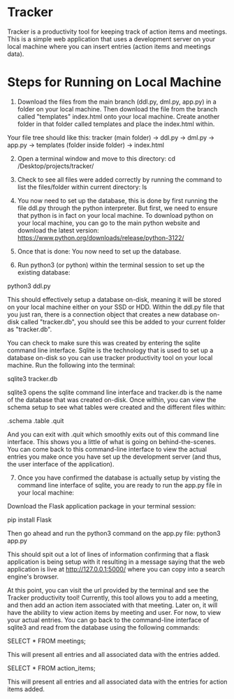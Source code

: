 # Tracker
Tracker is a productivity tool for keeping track of action items and meetings. This is a simple web application that uses a development server on your local machine where you can insert entries (action items and meetings data). 

# Steps for Running on Local Machine
1. Download the files from the main branch (ddl.py, dml.py, app.py) in a folder on your local machine. Then download the file from the branch called "templates" index.html onto your local machine. Create another folder in that folder called templates and place the index.html within. 

Your file tree should like this:
tracker (main folder) -> ddl.py -> dml.py -> app.py -> templates (folder inside folder) -> index.html

2. Open a terminal window and move to this directory: 
cd /Desktop/projects/tracker/ 

3. Check to see all files were added correctly by running the command to list the files/folder within current directory: ls

4. You now need to set up the database, this is done by first running the file ddl.py through the python interpreter. But first, we need to ensure that python is in fact on your local machine. To download python on your local machine, you can go to the main python website and download the latest version:
https://www.python.org/downloads/release/python-3122/

5. Once that is done: You now need to set up the database.

6. Run python3 (or python) within the terminal session to set up the existing database: 

python3 ddl.py 

This should effectively setup a database on-disk, meaning it will be stored on your local machine either on your SSD or HDD. Within the ddl.py file that you just ran, there is a connection object that creates a new database on-disk called "tracker.db", you should see this be added to your current folder as "tracker.db". 

You can check to make sure this was created by entering the sqlite command line interface. Sqlite is the technology that is used to set up a database on-disk so you can use tracker productivity tool on your local machine. Run the following into the terminal:

sqlite3 tracker.db 

sqlite3 opens the sqlite command line interface and tracker.db is the name of the database that was created on-disk. Once within, you can view the schema setup to see what tables were created and the different files within: 

.schema 
.table 
.quit 

And you can exit with .quit which smoothly exits out of this command line interface. This shows you a little of what is going on behind-the-scenes. You can come back to this command-line interface to view the actual entries you make once you have set up the development server (and thus, the user interface of the application).

7. Once you have confirmed the database is actually setup by visting the command line interface of sqlite, you are ready to run the app.py file in your local machine: 

Download the Flask application package in your terminal session: 

pip install Flask 

Then go ahead and run the python3 command on the app.py file: 
python3 app.py 

This should spit out a lot of lines of information confirming that a flask application is being setup with it resulting in a message saying that the web application is live at http://127.0.0.1:5000/ where you can copy into a search engine's browser.

At this point, you can visit the url provided by the terminal and see the Tracker productivity tool! Currently, this tool allows you to add a meeting, and then add an action item associated with that meeting. Later on, it will have the ability to view action items by meeting and user. For now, to view your actual entries. You can go back to the command-line interface of sqlite3 and read from the database using the following commands:

SELECT * FROM meetings;

This will present all entries and all associated data with the entries added.

SELECT * FROM action_items;

This will present all entries and all associated data with the entries for action items added. 

        
